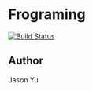 # Frograming

[![Build Status](https://travis-ci.com/ycmjason/frograming.svg?token=sRscmJUp28fPtPscHk19&branch=master)](https://travis-ci.com/ycmjason/frograming)

## Author
Jason Yu
